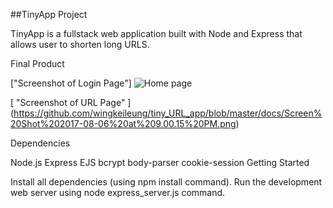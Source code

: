 ##TinyApp Project

TinyApp is a fullstack web application built with Node and Express that allows user to shorten long URLS.

Final Product

["Screenshot of Login Page"] 
<img src="https://github.com/wingkeileung/tiny_URL_app/blob/master/docs/Screen%20Shot%202017-08-06%20at%208.59.02%20PM.png" alt="Home page" style="max-width:100%;"></a>

[ "Screenshot of URL Page" ] (https://github.com/wingkeileung/tiny_URL_app/blob/master/docs/Screen%20Shot%202017-08-06%20at%209.00.15%20PM.png)

Dependencies

Node.js
Express
EJS
bcrypt
body-parser
cookie-session
Getting Started

Install all dependencies (using npm install command).
Run the development web server using node express_server.js command.
